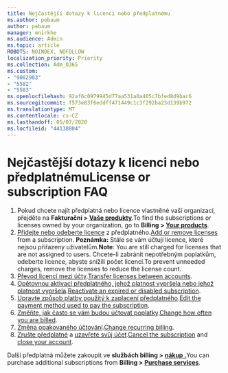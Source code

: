 ```yaml
---
title: Nejčastější dotazy k licenci nebo předplatnému
ms.author: pebaum
author: pebaum
manager: mnirkhe
ms.audience: Admin
ms.topic: article
ROBOTS: NOINDEX, NOFOLLOW
localization_priority: Priority
ms.collection: Adm_O365
ms.custom:
- "9002903"
- "5582"
- "5583"
ms.openlocfilehash: 92af6c0979945d77aa531a0a405c7bfed8d9bac6
ms.sourcegitcommit: f573e83f6eddff471449c1c3f292ba23d139b972
ms.translationtype: MT
ms.contentlocale: cs-CZ
ms.lasthandoff: 05/07/2020
ms.locfileid: "44138804"
---
```

# <a name="license-or-subscription-faq"></a><span data-ttu-id="3699a-102">Nejčastější dotazy k licenci nebo předplatnému</span><span class="sxs-lookup"><span data-stu-id="3699a-102">License or subscription FAQ</span></span>

1. <span data-ttu-id="3699a-103">Pokud chcete najít předplatná nebo licence vlastněné vaší organizací, přejděte na **Fakturační > [Vaše produkty](https://go.microsoft.com/fwlink/p/?linkid=842054)**.</span><span class="sxs-lookup"><span data-stu-id="3699a-103">To find the subscriptions or licenses owned by your organization, go to **Billing > [Your products](https://go.microsoft.com/fwlink/p/?linkid=842054)**.</span></span> 
2. <span data-ttu-id="3699a-104">[Přidejte nebo odeberte licence](https://docs.microsoft.com/alchemyinsights/how-to-add-or-reduce-licenses) z předplatného.</span><span class="sxs-lookup"><span data-stu-id="3699a-104">[Add or remove licenses](https://docs.microsoft.com/alchemyinsights/how-to-add-or-reduce-licenses) from a subscription.</span></span> <span data-ttu-id="3699a-105">**Poznámka:** Stále se vám účtují licence, které nejsou přiřazeny uživatelům.</span><span class="sxs-lookup"><span data-stu-id="3699a-105">**Note**: You are still charged for licenses that are not assigned to users.</span></span> <span data-ttu-id="3699a-106">Chcete-li zabránit nepotřebným poplatkům, odeberte licence, abyste snížili počet licencí.</span><span class="sxs-lookup"><span data-stu-id="3699a-106">To prevent unneeded charges, remove the licenses to reduce the license count.</span></span> 
3. <span data-ttu-id="3699a-107">[Převod licencí mezi účty](https://docs.microsoft.com/alchemyinsights/transfer-licenses-between-tenants).</span><span class="sxs-lookup"><span data-stu-id="3699a-107">[Transfer licenses between accounts](https://docs.microsoft.com/alchemyinsights/transfer-licenses-between-tenants).</span></span> 
4. <span data-ttu-id="3699a-108">[Opětovnou aktivací předplatného, jehož platnost vypršela nebo jehož platnost vypršela](https://go.microsoft.com/fwlink/?linkid=2117519).</span><span class="sxs-lookup"><span data-stu-id="3699a-108">[Reactivate an expired or disabled subscription](https://go.microsoft.com/fwlink/?linkid=2117519).</span></span> 
5. <span data-ttu-id="3699a-109">[Upravte způsob platby použitý k zaplacení předplatného](https://go.microsoft.com/fwlink/?linkid=2117167).</span><span class="sxs-lookup"><span data-stu-id="3699a-109">[Edit the payment method used to pay the subscription](https://go.microsoft.com/fwlink/?linkid=2117167).</span></span> 
6. <span data-ttu-id="3699a-110">[Změňte, jak často se vám budou účtovat poplatky](https://go.microsoft.com/fwlink/?linkid=2119112).</span><span class="sxs-lookup"><span data-stu-id="3699a-110">[Change how often you are billed](https://go.microsoft.com/fwlink/?linkid=2119112).</span></span> 
7. <span data-ttu-id="3699a-111">[Změna opakovaného účtování](https://go.microsoft.com/fwlink/?linkid=2119216).</span><span class="sxs-lookup"><span data-stu-id="3699a-111">[Change recurring billing](https://go.microsoft.com/fwlink/?linkid=2119216).</span></span> 
8. <span data-ttu-id="3699a-112">[Zrušte předplatné](https://go.microsoft.com/fwlink/?linkid=2119113) a [uzavřete svůj účet](https://docs.microsoft.com/alchemyinsights/how-to-close-your-account).</span><span class="sxs-lookup"><span data-stu-id="3699a-112">[Cancel the subscription](https://go.microsoft.com/fwlink/?linkid=2119113) and [close your account](https://docs.microsoft.com/alchemyinsights/how-to-close-your-account).</span></span> 

<span data-ttu-id="3699a-113">Další předplatná můžete zakoupit ve **službách billing > [nákup .](https://go.microsoft.com/fwlink/p/?linkid=868433)**</span><span class="sxs-lookup"><span data-stu-id="3699a-113">You can purchase additional subscriptions from **Billing > [Purchase services](https://go.microsoft.com/fwlink/p/?linkid=868433)**.</span></span>
